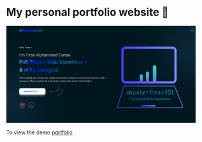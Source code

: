 # My personal portfolio website 🙂


![image alt](https://github.com/masterfiras101/masterfiras101-portfolio-resume/blob/184db01894942e041b442d7e467a276ae2d0ec05/assets/imgs/screenshot-masterfiras101-portfolio.png)


To view the demo [portfolio](https://masterfiras101.github.io/masterfiras101-portfolio-resume/)

